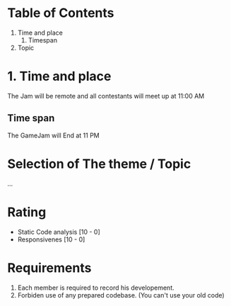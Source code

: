 # Table of Contents

1. Time and place
   1. Timespan
2. Topic 

# 1. Time and place
The Jam will be remote and all contestants will meet up at 11:00 AM 

## Time span
The GameJam will End at 11 PM  

# Selection of The theme / Topic
...



# Rating
  - Static Code analysis [10 - 0]
  - Responsivenes [10 - 0]


# Requirements 
1. Each member is required to record his developement. 
1. Forbiden use of any prepared codebase. (You can't use your old code)